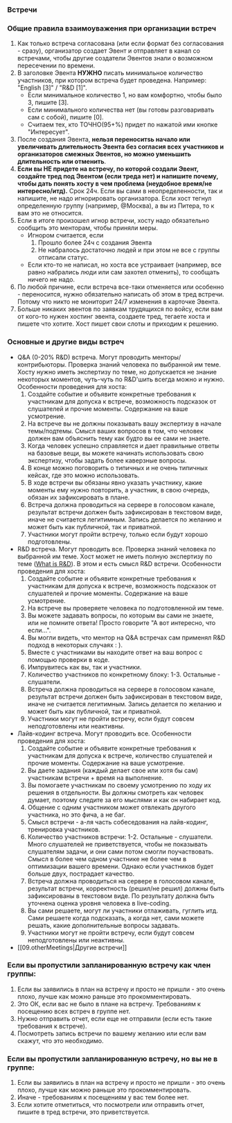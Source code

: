 ### Встречи
### Общие правила взаимоуважения при организации встреч

1. Как только встреча согласована (или если формат без согласования - сразу), организатор создает Эвент и отправляет в канал со встречами, чтобы другие создатели Эвентов знали о возможном пересечении по времени.
2. В заголовке Эвента **НУЖНО** писать минимальное количество участников, при котором
встреча будет проведена. Например: "English [3]" / "R&D [1]".
    - Если минимальное количество 1, но вам комфортно, чтобы было 3, пишите [3].
    - Если минимального количества нет (вы готовы разговаривать сам с собой), пишите [0].
    - Считаем тех, кто ТОЧНО(95+%) придет по нажатой ими кнопке "Интересует".
3. После создания Эвента, **нельзя переноситsь начало или увеличивать длительность Эвента без согласия всех участников и организаторов смежных Эвентов, но можно уменьшить длительность или отменить**.
4. **Если вы НЕ придете на встречу, по которой создали Эвент, создайте тред под Эвентом (если треда нет) и напишите почему, чтобы дать понять хосту в чем проблема (неудобное время/не интересно/итд).**
Срок 24ч. Если вы сами в неопределенности, так и напишите, не надо игнорировать организатора. Если хост тегнул определенную группу (например, @Москва), а вы из Питера, то к вам это не относится.
5. Если в итоге произошел игнор встречи, хосту надо обязательно сообщить это менторам, чтобы приняли меры.
    - Игнором считается, если
        1. Прошло более 24ч с создания Эвента
        2. Не набралось достаточно людей и при этом не все с группы отписали статус.
    - Если кто-то не написал, но хоста все устраивает (например, все равно набрались люди или сам захотел отменить), то сообщать ничего не надо.
6. По любой причине, если встреча все-таки отменяется или особенно - переносится, нужно обязательно написать об этом в тред встречи. Потому что никто не мониторит 24/7 изменения в карточке Эвента.
7. Больше никаких эвентов по заявкам трудящихся по войсу, если вам от кого-то нужен хостинг эвента, создаете тред, тегаете хоста и пишете что хотите. Хост пишет свои слоты и приходим к решению.

### Основные и другие виды встреч

- Q&A (0-20% R&D) встреча. Могут проводить менторы/контрибьюторы.
Проверка знаний человека по выбранной им теме.
Хосту нужно иметь экспертизу по теме, но допускается не знание некоторых моментов,
чуть-чуть по R&D'шить всегда можно и нужно.
Особенности проведения для хоста:
    1. Создайте событие и объявите конкретные требования к участникам для допуска к встрече,
    возможность подсказок от слушателей и прочие моменты. Содержание на ваше усмотрение.
    1. На встрече вы не должны показывать вашу экспертизу в начале темы/подтемы.
    Смысл ваших вопросов в том, что человек должен вам объяснить тему как будто вы ее сами не знаете.
    1. Когда человек успешно справляется и дает правильные ответы на базовые вещи,
    вы можете начинать использовать свою экспертизу, чтобы задать более каверзные вопросы.
    1. В конце можно поговорить о типичных и не очень типичных кейсах, где это можно использовать.
    2. В ходе встречи вы обязаны явно указать участнику, какие моменты ему нужно повторить,
    а участник, в свою очередь, обязан их зафиксировать в плане.
    1. Встреча должна проводиться на сервере в голосовом канале,
    результат встречи должен быть зафиксирован в текстовом виде, иначе не считается легитимным.
    Запись делается по желанию и может быть как публичной, так и приватной.
    1. Участники могут пройти встречу, только если будут хорошо подготовлены.
- R&D встреча. Могут проводить все.
Проверка знаний человека по выбранной им теме.
Хост может не иметь полную экспертизу по теме ([What is R&D](https://forrestbrown.co.uk/news/what-is-r-and-d/)).
В этом и есть смысл R&D встречи.
Особенности проведения для хоста:
    1. Создайте событие и объявите конкретные требования к участникам для допуска к встрече,
    возможность подсказок от слушателей и прочие моменты. Содержание на ваше усмотрение.
    1. На встрече вы проверяете человека по подготовленной им теме.
    2. Вы можете задавать вопросы, по которым вы сами не знаете, или не помните
    ответа! Просто говорите "А вот интересно, что если...".
    1. Вы могли видеть, что ментор на Q&A встречах сам применял R&D подход в некоторых случаях : ).
    2. Вместе с участниками вы находите ответ на ваш вопрос с помощью проверки в коде.
    3. Импрувитесь как вы, так и участники.
    4. Количество участников по конкретному блоку: 1-3. Остальные - слушатели.
    5. Встреча должна проводиться на сервере в голосовом канале,
    результат встречи должен быть зафиксирован в текстовом виде, иначе не считается легитимным.
    Запись делается по желанию и может быть как публичной, так и приватной.
    1. Участники могут не пройти встречу, если будут совсем неподготовлены или неактивны.
- Лайв-кодинг встреча. Могут проводить все.
Особенности проведения для хоста:
    1. Создайте событие и объявите конкретные требования к участникам для допуска к встрече,
    количество слушателей и прочие моменты. Содержание на ваше усмотрение.
    1. Вы даете задания (каждый делает свое или хотя бы сам) участникам встречи + время на выполнение.
    2. Вы помогаете участникам по своему усмотрению по ходу их решения в отдельности.
    Вы должны смотреть как человек думает, поэтому следите за его мыслями и как он набирает код.
    1. Общение с одним участником может отвлекать другого участника, но это фича, а не баг.
    2. Смысл встречи - а-ля часть собеседования на лайв-кодинг, тренировка участников.
    3. Количество участников встречи: 1-2. Остальные - слушатели.
    Много слушателей не приветствуется, чтобы не показывать слушателям задачи,
    и они сами потом смогли поучаствовать.
    Смысл в более чем одном участнике не более чем в оптимизации вашего времени.
    Однако если участников будет больше двух, пострадает качество.
    1. Встреча должна проводиться на сервере в голосовом канале,
    результат встречи, корректность (решил/не решил) должны быть зафиксированы в текстовом виде.
    По результату должна быть уточнена оценка уровня человека в live-coding.
    1. Вы сами решаете, могут ли участники отлаживать, гуглить итд. Сами решаете когда подсказать,
    а когда нет, сами можете решать, какие дополнительные вопросы задавать.
    1. Участники могут не пройти встречу, если будут совсем неподготовлены или неактивны.
- [[09.otherMeetings|Другие встречи]]

### Если вы пропустили запланированную встречу как член группы:

1. Если вы заявились в план на встречу и просто не пришли - это очень плохо, лучше как можно раньше это прокомментировать.
2. Это ОК, если вас не было в плане на встречу. Требованиям к посещению всех встреч в группе нет.
3. Нужно отправить отчет, если еще не отправили (если есть такие требования к встрече).
4. Посмотреть запись встречи по вашему желанию или если вам скажут, что это необходимо.

### Если вы пропустили запланированную встречу, но вы не в группе:

1. Если вы заявились в план на встречу и просто не пришли - это очень плохо, лучше как можно раньше это прокомментировать.
2. Иначе - требованиям к посещениям у вас тем более нет.
3. Если хотите отметиться, что посмотрели или отправить отчет, пишите в тред встречи, это приветствуется.